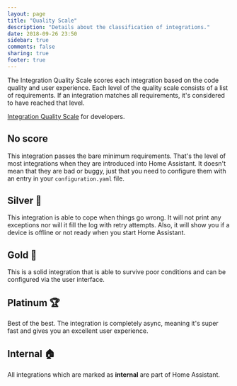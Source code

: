 ```yaml
---
layout: page
title: "Quality Scale"
description: "Details about the classification of integrations."
date: 2018-09-26 23:50
sidebar: true
comments: false
sharing: true
footer: true
---
```


The Integration Quality Scale scores each integration based on the code quality and user experience. Each level of the quality scale consists of a list of requirements. If an integration matches all requirements, it's considered to have reached that level.

[Integration Quality Scale](https://developers.home-assistant.io/docs/en/integration_quality_scale_index.html) for developers.

## No score

This integration passes the bare minimum requirements. That's the level of most integrations when they are introduced into Home Assistant. It doesn't mean that they are bad or buggy, just that you need to configure them with an entry in your `configuration.yaml` file.

## Silver 🥈

This integration is able to cope when things go wrong. It will not print any exceptions nor will it fill the log with retry attempts. Also, it will show you if a device is offline or not ready when you start Home Assistant.

## Gold 🥇

This is a solid integration that is able to survive poor conditions and can be configured via the user interface.

## Platinum 🏆

Best of the best. The integration is completely async, meaning it's super fast and gives you an excellent user experience.

## Internal 🏠

All integrations which are marked as **internal** are part of Home Assistant.

